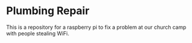 # Plumbing Repair

This is a repository for a raspberry pi to fix a problem at our church camp with people stealing WiFi.